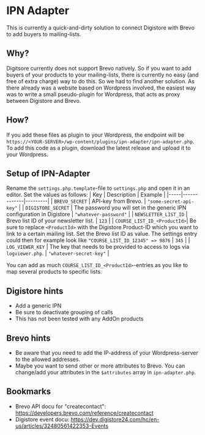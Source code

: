 # IPN Adapter
This is currently a quick-and-dirty solution to connect Digistore with Brevo to add buyers to mailing-lists.

## Why?
Digitsore currently does not support Brevo natively. So if you want to add buyers of your products to your mailing-lists, there is currently no easy (and free of extra charge) way to do this. So we had to find another solution. As there already was a website based on Wordpress involved, the easiest way was to write a small pseudo-plugin for Wordpress, that acts as proxy between Digistore and Brevo.

## How?
If you add these files as plugin to your Wordpress, the endpoint will be `https://<YOUR-SERVER>/wp-content/plugins/ipn-adapter/ipn-adapter.php`.
To add this code as a plugin, download the latest release and upload it to your Wordpress.

## Setup of IPN-Adapter
Rename the `settings.php.template`-file to `settings.php` and open it in an editor. Set the values as follows:
| Key | Description | Example |
|-----|-------------|---------|
| `BREVO_SECRET` | API-key from Brevo. | `"some-secret-api-key"` |
| `DIGISTORE_SECRET` | The password you will set in the generic IPN configuration in Digistore | `"whatever-password"` |
| `NEWSLETTER_LIST_ID` | Brevo list ID of your newsletter list. | `123` |
| `COURSE_LIST_ID_<ProductId>`| Be sure to replace `<ProductId>` with the Digistore Product-ID which you want to link to a certain mailing list. Set the Brevo list ID as value. The settings entry could then for example look like `"COURSE_LIST_ID_12345" => 9876` | `345` |
| `LOG_VIEWER_KEY` | The key that needs to be provided to access to logs via `logviewer.php`. | `"whatever-secret-key"` | 

You can add as much `COURSE_LIST_ID_<ProductId>`-entries as you like to map several products to specific lists.

## Digistore hints
- Add a generic IPN 
- Be sure to deactivate grouping of calls
- This has not been tested with any AddOn products

## Brevo hints
- Be aware that you need to add the IP-address of your Wordpress-server to the allowed addresses.
- Maybe you want to send other or more attributes to Brevo. You can change/add your attributes in the `$attributes` array in `ipn-adapter.php`.

## Bookmarks
- Brevo API docu for "createcontact": https://developers.brevo.com/reference/createcontact
- Digistore event docu: https://dev.digistore24.com/hc/en-us/articles/32480561422353-Events